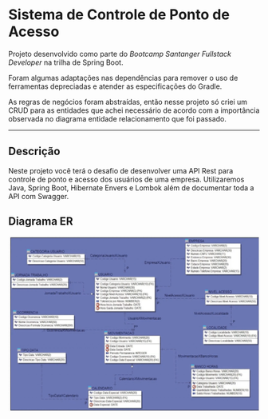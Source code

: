 # Sistema de Controle de Ponto de Acesso
Projeto desenvolvido como parte do *Bootcamp Santanger Fullstack Developer* na trilha de Spring Boot. 

Foram algumas adaptações nas dependências para remover o uso de ferramentas depreciadas e atender as especificações do Gradle.

As regras de negócios foram abstraídas, então nesse projeto só criei um CRUD para as entidades que achei necessário de acordo com a importância observada no diagrama entidade relacionamento que foi passado.

------

## Descrição

Neste projeto você terá o desafio de desenvolver uma API Rest para controle de ponto e acesso dos usuários de uma empresa. Utilizaremos Java, Spring Boot, Hibernate Envers e Lombok além de documentar toda a API com Swagger.

## Diagrama ER

![DIAGRAMA_ER](https://github.com/Djeymisson/santander-fullstack-developer/blob/main/spring-boot/access-control-api/er_diagram.png)
